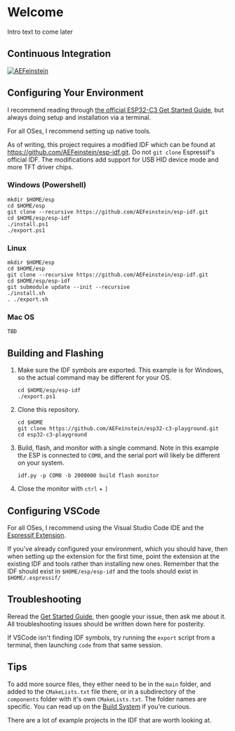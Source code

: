 # Welcome

Intro text to come later

## Continuous Integration
[![AEFeinstein](https://circleci.com/gh/AEFeinstein/esp32-c3-playground.svg?style=svg)](https://circleci.com/gh/AEFeinstein/esp32-c3-playground)

## Configuring Your Environment

I recommend reading through [the official ESP32-C3 Get Started Guide](https://docs.espressif.com/projects/esp-idf/en/latest/esp32c3/get-started/index.html), but always doing setup and installation via a terminal.

For all OSes, I recommend setting up native tools.

As of writing, this project requires a modified IDF which can be found at https://github.com/AEFeinstein/esp-idf.git. Do not `git clone` Espressif's official IDF. The modifications add support for USB HID device mode and more TFT driver chips.

### Windows (Powershell)
```
mkdir $HOME/esp
cd $HOME/esp
git clone --recursive https://github.com/AEFeinstein/esp-idf.git
cd $HOME/esp/esp-idf
./install.ps1
./export.ps1
```
### Linux
```
mkdir $HOME/esp
cd $HOME/esp
git clone --recursive https://github.com/AEFeinstein/esp-idf.git
cd $HOME/esp/esp-idf
git submodule update --init --recursive
./install.sh
. ./export.sh
```
### Mac OS
```
TBD
```

## Building and Flashing

1. Make sure the IDF symbols are exported. This example is for Windows, so the actual command may be different for your OS.
    ```
    cd $HOME/esp/esp-idf
    ./export.ps1
    ```
1. Clone this repository.
    ```
    cd $HOME
    git clone https://github.com/AEFeinstein/esp32-c3-playground.git
    cd esp32-c3-playground
    ```
1. Build, flash, and monitor with a single command. Note in this example the ESP is connected to `COM8`, and the serial port will likely be different on your system.
    ```
    idf.py -p COM8 -b 2000000 build flash monitor
    ```
1. Close the monitor with `ctrl` + `]`

## Configuring VSCode

For all OSes, I recommend using the Visual Studio Code IDE and the [Espressif Extension](https://marketplace.visualstudio.com/items?itemName=espressif.esp-idf-extension).

If you've already configured your environment, which you should have, then when setting up the extension for the first time, point the extension at the existing IDF and tools rather than installing new ones. Remember that the IDF should exist in `$HOME/esp/esp-idf` and the tools should exist in `$HOME/.espressif/`

## Troubleshooting

Reread the [Get Started Guide](https://docs.espressif.com/projects/esp-idf/en/latest/esp32c3/get-started/index.html), then google your issue, then ask me about it. All troubleshooting issues should be written down here for posterity.

If VSCode isn't finding IDF symbols, try running the `export` script from a terminal, then launching `code` from that same session.

## Tips

To add more source files, they either need to be in the `main` folder, and added to the `CMakeLists.txt` file there, or in a subdirectory of the `components` folder with it's own `CMakeLists.txt`. The folder names are specific. You can read up on the [Build System](https://docs.espressif.com/projects/esp-idf/en/latest/esp32/api-guides/build-system.html) if you're curious.

There are a lot of example projects in the IDF that are worth looking at.
